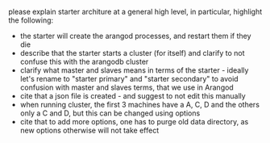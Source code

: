 please explain starter architure at a general high level, in particular, highlight the following:

- the starter will create the arangod processes, and restart them if they die
- describe that the starter starts a cluster (for itself) and clarify to not confuse this with the arangodb cluster
- clarify what master and slaves means in terms of the starter - ideally let's rename to "starter primary" and "starter secondary" to avoid confusion with master and slaves terms, that we use in Arangod
- cite that a json file is created - and suggest to not edit this manually
- when running cluster, the first 3 machines have a A, C, D and the others only a C and D, but this can be changed using options
- cite that to add more options, one has to purge old data directory, as new options otherwise will not take effect
